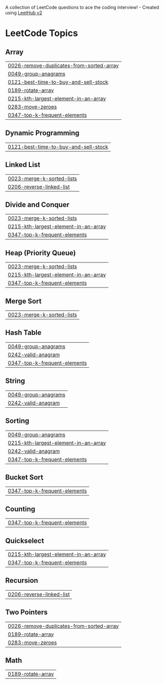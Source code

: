 A collection of LeetCode questions to ace the coding interview! - Created using [LeetHub v2](https://github.com/arunbhardwaj/LeetHub-2.0)
<!---LeetCode Topics Start-->
# LeetCode Topics
## Array
|  |
| ------- |
| [0026-remove-duplicates-from-sorted-array](https://github.com/HHllmn/LeetcodesPython/tree/master/0026-remove-duplicates-from-sorted-array) |
| [0049-group-anagrams](https://github.com/HHllmn/LeetcodesPython/tree/master/0049-group-anagrams) |
| [0121-best-time-to-buy-and-sell-stock](https://github.com/HHllmn/LeetcodesPython/tree/master/0121-best-time-to-buy-and-sell-stock) |
| [0189-rotate-array](https://github.com/HHllmn/LeetcodesPython/tree/master/0189-rotate-array) |
| [0215-kth-largest-element-in-an-array](https://github.com/HHllmn/LeetcodesPython/tree/master/0215-kth-largest-element-in-an-array) |
| [0283-move-zeroes](https://github.com/HHllmn/LeetcodesPython/tree/master/0283-move-zeroes) |
| [0347-top-k-frequent-elements](https://github.com/HHllmn/LeetcodesPython/tree/master/0347-top-k-frequent-elements) |
## Dynamic Programming
|  |
| ------- |
| [0121-best-time-to-buy-and-sell-stock](https://github.com/HHllmn/LeetcodesPython/tree/master/0121-best-time-to-buy-and-sell-stock) |
## Linked List
|  |
| ------- |
| [0023-merge-k-sorted-lists](https://github.com/HHllmn/LeetcodesPython/tree/master/0023-merge-k-sorted-lists) |
| [0206-reverse-linked-list](https://github.com/HHllmn/LeetcodesPython/tree/master/0206-reverse-linked-list) |
## Divide and Conquer
|  |
| ------- |
| [0023-merge-k-sorted-lists](https://github.com/HHllmn/LeetcodesPython/tree/master/0023-merge-k-sorted-lists) |
| [0215-kth-largest-element-in-an-array](https://github.com/HHllmn/LeetcodesPython/tree/master/0215-kth-largest-element-in-an-array) |
| [0347-top-k-frequent-elements](https://github.com/HHllmn/LeetcodesPython/tree/master/0347-top-k-frequent-elements) |
## Heap (Priority Queue)
|  |
| ------- |
| [0023-merge-k-sorted-lists](https://github.com/HHllmn/LeetcodesPython/tree/master/0023-merge-k-sorted-lists) |
| [0215-kth-largest-element-in-an-array](https://github.com/HHllmn/LeetcodesPython/tree/master/0215-kth-largest-element-in-an-array) |
| [0347-top-k-frequent-elements](https://github.com/HHllmn/LeetcodesPython/tree/master/0347-top-k-frequent-elements) |
## Merge Sort
|  |
| ------- |
| [0023-merge-k-sorted-lists](https://github.com/HHllmn/LeetcodesPython/tree/master/0023-merge-k-sorted-lists) |
## Hash Table
|  |
| ------- |
| [0049-group-anagrams](https://github.com/HHllmn/LeetcodesPython/tree/master/0049-group-anagrams) |
| [0242-valid-anagram](https://github.com/HHllmn/LeetcodesPython/tree/master/0242-valid-anagram) |
| [0347-top-k-frequent-elements](https://github.com/HHllmn/LeetcodesPython/tree/master/0347-top-k-frequent-elements) |
## String
|  |
| ------- |
| [0049-group-anagrams](https://github.com/HHllmn/LeetcodesPython/tree/master/0049-group-anagrams) |
| [0242-valid-anagram](https://github.com/HHllmn/LeetcodesPython/tree/master/0242-valid-anagram) |
## Sorting
|  |
| ------- |
| [0049-group-anagrams](https://github.com/HHllmn/LeetcodesPython/tree/master/0049-group-anagrams) |
| [0215-kth-largest-element-in-an-array](https://github.com/HHllmn/LeetcodesPython/tree/master/0215-kth-largest-element-in-an-array) |
| [0242-valid-anagram](https://github.com/HHllmn/LeetcodesPython/tree/master/0242-valid-anagram) |
| [0347-top-k-frequent-elements](https://github.com/HHllmn/LeetcodesPython/tree/master/0347-top-k-frequent-elements) |
## Bucket Sort
|  |
| ------- |
| [0347-top-k-frequent-elements](https://github.com/HHllmn/LeetcodesPython/tree/master/0347-top-k-frequent-elements) |
## Counting
|  |
| ------- |
| [0347-top-k-frequent-elements](https://github.com/HHllmn/LeetcodesPython/tree/master/0347-top-k-frequent-elements) |
## Quickselect
|  |
| ------- |
| [0215-kth-largest-element-in-an-array](https://github.com/HHllmn/LeetcodesPython/tree/master/0215-kth-largest-element-in-an-array) |
| [0347-top-k-frequent-elements](https://github.com/HHllmn/LeetcodesPython/tree/master/0347-top-k-frequent-elements) |
## Recursion
|  |
| ------- |
| [0206-reverse-linked-list](https://github.com/HHllmn/LeetcodesPython/tree/master/0206-reverse-linked-list) |
## Two Pointers
|  |
| ------- |
| [0026-remove-duplicates-from-sorted-array](https://github.com/HHllmn/LeetcodesPython/tree/master/0026-remove-duplicates-from-sorted-array) |
| [0189-rotate-array](https://github.com/HHllmn/LeetcodesPython/tree/master/0189-rotate-array) |
| [0283-move-zeroes](https://github.com/HHllmn/LeetcodesPython/tree/master/0283-move-zeroes) |
## Math
|  |
| ------- |
| [0189-rotate-array](https://github.com/HHllmn/LeetcodesPython/tree/master/0189-rotate-array) |
<!---LeetCode Topics End-->